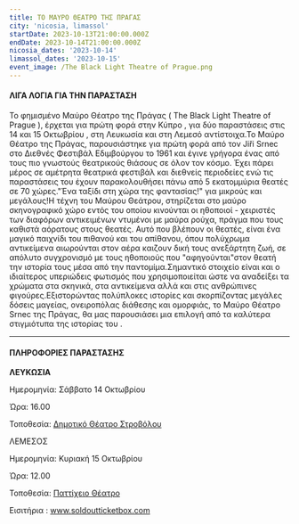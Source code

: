 ```yaml
---
title: ΤΟ ΜΑΥΡΟ ΘΕΑΤΡΟ ΤΗΣ ΠΡΑΓΑΣ
city: 'nicosia, limassol'
startDate: 2023-10-13T21:00:00.000Z
endDate: 2023-10-14T21:00:00.000Z
nicosia_dates: '2023-10-14'
limassol_dates: '2023-10-15'
event_image: /The Black Light Theatre of Prague.png
---
```


#### ΛΙΓΑ ΛΟΓΙΑ ΓΙΑ ΤΗΝ ΠΑΡΑΣΤΑΣΗ

Το φημισμένο	Μαύρο Θέατρο της Πράγας	( The Black Light Theatre of Prague ), έρχεται	για πρώτη φορά στην Κύπρο	, για δύο παραστάσεις στις	14 και 15 Οκτωβρίου	, στη Λευκωσία και στη Λεμεσό αντίστοιχα.Το Μαύρο Θέατρο της Πράγας, παρουσιάστηκε για πρώτη φορά από τον Jiři Srnec στο Διεθνές Φεστιβάλ Εδιμβούργου το 1961 και έγινε γρήγορα ένας από τους πιο γνωστούς θεατρικούς θιάσους σε όλον τον κόσμο. Έχει πάρει μέρος σε αμέτρητα θεατρικά φεστιβάλ και διεθνείς περιοδείες ενώ τις παραστάσεις του έχουν παρακολουθήσει πάνω από 5 εκατομμύρια θεατές σε 70 χώρες."Ένα ταξίδι στη χώρα της φαντασίας!" για μικρούς και μεγάλους!Η τέχνη του Μαύρου Θεάτρου, στηρίζεται στο μαύρο σκηνογραφικό χώρο εντός του οποίου κινούνται οι ηθοποιοί - χειριστές των διαφόρων αντικειμένων ντυμένοι με μαύρα ρούχα, πράγμα που τους καθιστά αόρατους στους θεατές. Αυτό που βλέπουν οι θεατές, είναι ένα μαγικό παιχνίδι του πιθανού και του απίθανου, όπου πολύχρωμα αντικείμενα αιωρούνται στον αέρα καιζουν δική τους ανεξάρτητη ζωή, σε απόλυτο συγχρονισμό με τους ηθοποιούς που "αφηγούνται"στον θεατή την ιστορία τους μέσα από την παντομίμα.Σημαντικό στοιχείο είναι και ο ιδιαίτερος υπεριώδεις φωτισμός που χρησιμοποιείται ώστε να αναδείξει τα χρώματα στα σκηνικά, στα αντικείμενα αλλά και στις ανθρώπινες φιγούρες.Εξιστορώντας πολύπλοκες ιστορίες και σκορπίζοντας μεγάλες δόσεις μαγείας, ονειροπόλας διάθεσης και ομορφιάς, το Μαύρο Θέατρο	Srnec της Πράγας, θα μας παρουσιάσει μια επιλογή από τα καλύτερα στιγμιότυπα της ιστορίας του	.

***

#### ΠΛΗΡΟΦΟΡΙΕΣ ΠΑΡΑΣΤΑΣΗΣ

**ΛΕΥΚΩΣΙΑ**

Ημερομηνία: Σάββατο 14 Οκτωβρίου

Ώρα: 16.00

Τοποθεσία: [Δημοτικό Θέατρο Στροβόλου](https://www.google.com/maps/place/%CE%94%CE%B7%CE%BC%CE%BF%CF%84%CE%B9%CE%BA%CF%8C+%CE%98%CE%AD%CE%B1%CF%84%CF%81%CE%BF+%CE%A3%CF%84%CF%81%CE%BF%CE%B2%CF%8C%CE%BB%CE%BF%CF%85/@35.1439474,33.3406531,17z/data=!4m6!3m5!1s0x14de1a215477c475:0xca7690acc6cdd49c!8m2!3d35.143943!4d33.343228!16s%2Fg%2F11b6gk_x97?entry=ttu)

ΛΕΜΕΣΟΣ

Ημερομηνία: Κυριακή 15 Οκτωβρίου

Ώρα: 12.00

Τοποθεσία: [Παττίχειο Θέατρο](https://www.google.com/maps/place/Patichion+Municipal+Theatre,+Agias+Zonis+2,+Limassol,+Cyprus/@34.6812699,33.0412571,17z/data=!4m6!3m5!1s0x14e7330f8b4700ed:0xd66d4f231f490bbb!8m2!3d34.6813016!4d33.0438594!16s%2Fg%2F11bvthpbkr?entry=ttu)

Εισιτήρια	: www.soldoutticketbox.com​
